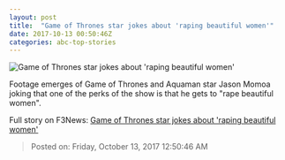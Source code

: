 ```yaml
---
layout: post
title:  "Game of Thrones star jokes about 'raping beautiful women'"
date: 2017-10-13 00:50:46Z
categories: abc-top-stories
---
```


![Game of Thrones star jokes about 'raping beautiful women'](http://www.abc.net.au/news/image/9046706-1x1-700x700.jpg)

Footage emerges of Game of Thrones and Aquaman star Jason Momoa joking that one of the perks of the show is that he gets to "rape beautiful women".


Full story on F3News: [Game of Thrones star jokes about 'raping beautiful women'](http://www.f3nws.com/n/TYDqCB)

> Posted on: Friday, October 13, 2017 12:50:46 AM
